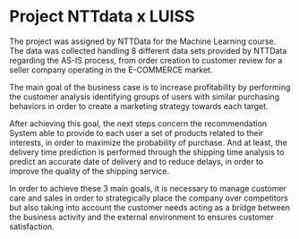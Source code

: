 # Project NTTdata x LUISS 

The project was assigned by NTTData for the Machine Learning course. The data was collected handling 8 different data sets provided by NTTData regarding the AS-IS process, from order creation to customer review for a seller company operating in the E-COMMERCE market.

The main goal of the business case is to increase profitability by performing the customer analysis identifying groups of users with similar purchasing behaviors in order to create a marketing strategy towards each target. 

After achieving this goal, the next steps concern the recommendation System able to provide to each user a set of products related to their interests, in order to maximize the probability of purchase. And at least, the delivery time prediction is performed through the shipping time analysis to predict an accurate date of delivery and to reduce delays, in order to improve the quality of the shipping service. 

In order to achieve these 3 main goals, it is necessary to manage customer care and sales in order to strategically place the company over competitors but also taking into account the customer needs acting as a bridge between the business activity and the external environment to ensures customer satisfaction.


